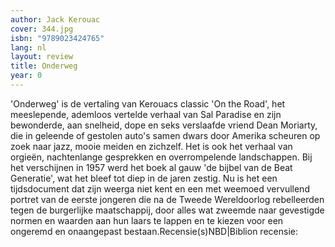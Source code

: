 ```yaml
---
author: Jack Kerouac
cover: 344.jpg
isbn: "9789023424765"
lang: nl
layout: review
title: Onderweg
year: 0
---
```


'Onderweg' is de vertaling van Kerouacs classic 'On the Road', het meeslepende, ademloos vertelde verhaal van Sal Paradise en zijn bewonderde, aan snelheid, dope en seks verslaafde vriend Dean Moriarty, die in geleende of gestolen auto's samen dwars door Amerika scheuren op zoek naar jazz, mooie meiden en zichzelf. Het is ook het verhaal van orgieën, nachtenlange gesprekken en overrompelende landschappen. Bij het verschijnen in 1957 werd het boek al gauw 'de bijbel van de Beat Generatie', wat het bleef tot diep in de jaren zestig. Nu is het een tijdsdocument dat zijn weerga niet kent en een met weemoed vervullend portret van de eerste jongeren die na de Tweede Wereldoorlog rebelleerden tegen de burgerlijke maatschappij, door alles wat zweemde naar gevestigde normen en waarden aan hun laars te lappen en te kiezen voor een ongeremd en onaangepast bestaan.Recensie(s)NBD|Biblion recensie:
